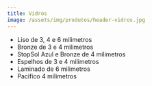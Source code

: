 ```yaml
---
title: Vidros
image: /assets/img/produtos/header-vidros.jpg
---
```


- Liso de 3, 4 e 6 milimetros
- Bronze de 3 e 4 milimetros
- StopSol Azul e Bronze de 4 milimetros
- Espelhos de 3 e 4 milimetros
- Laminado de 6 milimetros
- Pacifico 4 milimetros